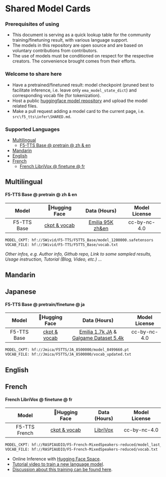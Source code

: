 <!-- omit in toc -->
# Shared Model Cards

<!-- omit in toc -->
### **Prerequisites of using**
- This document is serving as a quick lookup table for the community training/finetuning result, with various language support.
- The models in this repository are open source and are based on voluntary contributions from contributors.
- The use of models must be conditioned on respect for the respective creators. The convenience brought comes from their efforts.

<!-- omit in toc -->
### **Welcome to share here**
- Have a pretrained/finetuned result: model checkpoint (pruned best to facilitate inference, i.e. leave only `ema_model_state_dict`) and corresponding vocab file (for tokenization).
- Host a public [huggingface model repository](https://huggingface.co/new) and upload the model related files.
- Make a pull request adding a model card to the current page, i.e. `src\f5_tts\infer\SHARED.md`.

<!-- omit in toc -->
### Supported Languages
- [Multilingual](#multilingual)
    - [F5-TTS Base @ pretrain @ zh \& en](#f5-tts-base--pretrain--zh--en)
- [Mandarin](#mandarin)
- [English](#english)
- [French](#french)
    - [French LibriVox @ finetune @ fr](#french-librivox--finetune--fr)


## Multilingual

#### F5-TTS Base @ pretrain @ zh & en
|Model|🤗Hugging Face|Data (Hours)|Model License|
|:---:|:------------:|:-----------:|:-------------:|
|F5-TTS Base|[ckpt & vocab](https://huggingface.co/SWivid/F5-TTS/tree/main/F5TTS_Base)|[Emilia 95K zh&en](https://huggingface.co/datasets/amphion/Emilia-Dataset/tree/fc71e07)|cc-by-nc-4.0|

```bash
MODEL_CKPT: hf://SWivid/F5-TTS/F5TTS_Base/model_1200000.safetensors
VOCAB_FILE: hf://SWivid/F5-TTS/F5TTS_Base/vocab.txt
```

*Other infos, e.g. Author info, Github repo, Link to some sampled results, Usage instruction, Tutorial (Blog, Video, etc.) ...*


## Mandarin

## Japanese

#### F5-TTS Base @ pretrain/finetune @ ja
|Model|🤗Hugging Face|Data (Hours)|Model License|
|:---:|:------------:|:-----------:|:-------------:|
|F5-TTS Base|[ckpt & vocab](https://huggingface.co/Jmica/F5TTS/tree/main/JA_8500000)|[Emilia 1.7k JA](https://huggingface.co/datasets/amphion/Emilia-Dataset/tree/fc71e07) & [Galgame Dataset 5.4k](https://huggingface.co/datasets/OOPPEENN/Galgame_Dataset)|cc-by-nc-4.0|

```bash
MODEL_CKPT: hf://Jmica/F5TTS/JA_8500000/model_8499660.pt
VOCAB_FILE: hf://Jmica/F5TTS/JA_8500000/vocab_updated.txt
```

## English


## French

#### French LibriVox @ finetune @ fr
|Model|🤗Hugging Face|Data (Hours)|Model License|
|:---:|:------------:|:-----------:|:-------------:|
|F5-TTS French|[ckpt & vocab](https://huggingface.co/RASPIAUDIO/F5-French-MixedSpeakers-reduced)|[LibriVox](https://librivox.org/)|cc-by-nc-4.0|

```bash
MODEL_CKPT: hf://RASPIAUDIO/F5-French-MixedSpeakers-reduced/model_last_reduced.pt
VOCAB_FILE: hf://RASPIAUDIO/F5-French-MixedSpeakers-reduced/vocab.txt
```

- Online Inference with [Hugging Face Space](https://huggingface.co/spaces/RASPIAUDIO/f5-tts_french).
- [Tutorial video to train a new language model](https://www.youtube.com/watch?v=UO4usaOojys).
- [Discussion about this training can be found here](https://github.com/SWivid/F5-TTS/issues/434).
